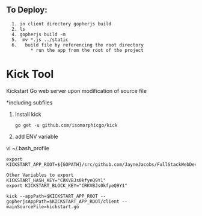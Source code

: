 ## To Deploy:
      1. in client directory gopherjs build
      2. ls
      4. gopherjs build -m
      5.  mv *.js ../static
      6.   build file by referencing the root directory
             * run the app from the root of the project  


# Kick Tool
Kickstart Go web server upon modification of source file

*including subfiles


1. install kick

   ```go get -u github.com/isomorphicgo/kick```
   
2. add ENV variable 

vi ~/.bash_profile

```
export KICKSTART_APP_ROOT=${GOPATH}/src/github.com/JayneJacobs/FullStackWebDev/kickstart/

Other Variables to export
KICKSTART_HASH_KEY="CRKVBJs0kfyeQ9Y1"
export KICKSTART_BLOCK_KEY="CRKVBJs0kfyeQ9Y1"
```
```
kick --appPath=$KICKSTART_APP_ROOT --gopherjsAppPath=$KICKSTART_APP_ROOT/client --mainSourceFile=kickstart.go
```
